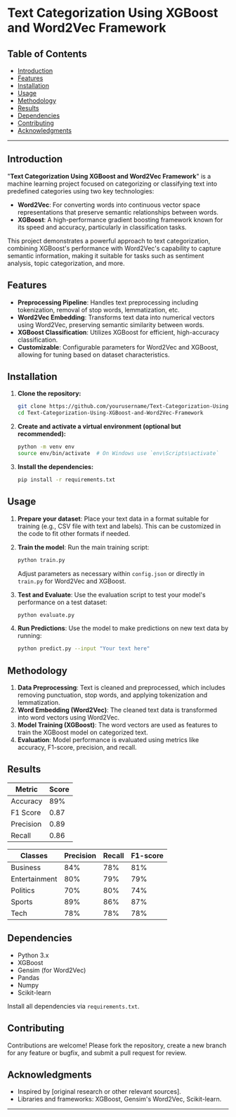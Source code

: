 # Text Categorization Using XGBoost and Word2Vec Framework

## Table of Contents
- [Introduction](#introduction)
- [Features](#features)
- [Installation](#installation)
- [Usage](#usage)
- [Methodology](#methodology)
- [Results](#results)
- [Dependencies](#dependencies)
- [Contributing](#contributing)
- [Acknowledgments](#acknowledgments)

---

## Introduction

"**Text Categorization Using XGBoost and Word2Vec Framework**" is a machine learning project focused on categorizing or classifying text into predefined categories using two key technologies:
- **Word2Vec**: For converting words into continuous vector space representations that preserve semantic relationships between words.
- **XGBoost**: A high-performance gradient boosting framework known for its speed and accuracy, particularly in classification tasks.

This project demonstrates a powerful approach to text categorization, combining XGBoost's performance with Word2Vec's capability to capture semantic information, making it suitable for tasks such as sentiment analysis, topic categorization, and more.

## Features

- **Preprocessing Pipeline**: Handles text preprocessing including tokenization, removal of stop words, lemmatization, etc.
- **Word2Vec Embedding**: Transforms text data into numerical vectors using Word2Vec, preserving semantic similarity between words.
- **XGBoost Classification**: Utilizes XGBoost for efficient, high-accuracy classification.
- **Customizable**: Configurable parameters for Word2Vec and XGBoost, allowing for tuning based on dataset characteristics.

## Installation

1. **Clone the repository:**
   ```bash
   git clone https://github.com/yourusername/Text-Categorization-Using-XGBoost-and-Word2Vec-Framework.git
   cd Text-Categorization-Using-XGBoost-and-Word2Vec-Framework
   ```

2. **Create and activate a virtual environment (optional but recommended):**
   ```bash
   python -m venv env
   source env/bin/activate  # On Windows use `env\Scripts\activate`
   ```

3. **Install the dependencies:**
   ```bash
   pip install -r requirements.txt
   ```

## Usage

1. **Prepare your dataset**: 
   Place your text data in a format suitable for training (e.g., CSV file with text and labels). This can be customized in the code to fit other formats if needed.

2. **Train the model**: 
   Run the main training script:
   ```bash
   python train.py
   ```
   Adjust parameters as necessary within `config.json` or directly in `train.py` for Word2Vec and XGBoost.

3. **Test and Evaluate**:
   Use the evaluation script to test your model's performance on a test dataset:
   ```bash
   python evaluate.py
   ```

4. **Run Predictions**:
   Use the model to make predictions on new text data by running:
   ```bash
   python predict.py --input "Your text here"
   ```

## Methodology

1. **Data Preprocessing**: Text is cleaned and preprocessed, which includes removing punctuation, stop words, and applying tokenization and lemmatization.
2. **Word Embedding (Word2Vec)**: The cleaned text data is transformed into word vectors using Word2Vec.
3. **Model Training (XGBoost)**: The word vectors are used as features to train the XGBoost model on categorized text.
4. **Evaluation**: Model performance is evaluated using metrics like accuracy, F1-score, precision, and recall.

## Results

| Metric       | Score   |
|--------------|---------|
| Accuracy     | 89%     |
| F1 Score     | 0.87    |
| Precision    | 0.89    |
| Recall       | 0.86    |


| Classes        | Precision | Recall | F1-score |
|----------------|-----------|--------|----------|
| Business       | 84%       | 78%    | 81%      |
| Entertainment  | 80%       | 79%    | 79%      |
| Politics       | 70%       | 80%    | 74%      |
| Sports         | 89%       | 86%    | 87%      |
| Tech           | 78%       | 78%    | 78%      |


## Dependencies

- Python 3.x
- XGBoost
- Gensim (for Word2Vec)
- Pandas
- Numpy
- Scikit-learn

Install all dependencies via `requirements.txt`.

## Contributing

Contributions are welcome! Please fork the repository, create a new branch for any feature or bugfix, and submit a pull request for review.

## Acknowledgments

- Inspired by [original research or other relevant sources].
- Libraries and frameworks: XGBoost, Gensim's Word2Vec, Scikit-learn.

---
